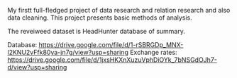 My firstt full-fledged project of data research and relation research and also data cleaning.
This project presents basic methods of analysis.

The reveiweed dataset is HeadHunter database of summary.

Database: https://drive.google.com/file/d/1-rSBRGDp_MNX-l2KNU2vFfk80ya-jn7g/view?usp=sharing
Exchange rates: https://drive.google.com/file/d/1jxsHKXnXuzuVphDiOYk_7bNSGdOJh7-d/view?usp=sharing
